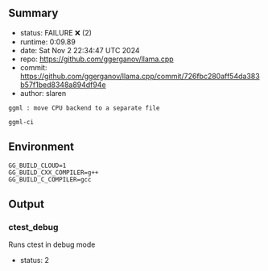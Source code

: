 ## Summary

- status:  FAILURE ❌ (2)
- runtime: 0:09.89
- date:    Sat Nov  2 22:34:47 UTC 2024
- repo:    https://github.com/ggerganov/llama.cpp
- commit:  https://github.com/ggerganov/llama.cpp/commit/726fbc280aff54da383b57f1bed8348a894df94e
- author:  slaren
```
ggml : move CPU backend to a separate file

ggml-ci
```

## Environment

```
GG_BUILD_CLOUD=1
GG_BUILD_CXX_COMPILER=g++
GG_BUILD_C_COMPILER=gcc
```

## Output

### ctest_debug

Runs ctest in debug mode
- status: 2
```

```

